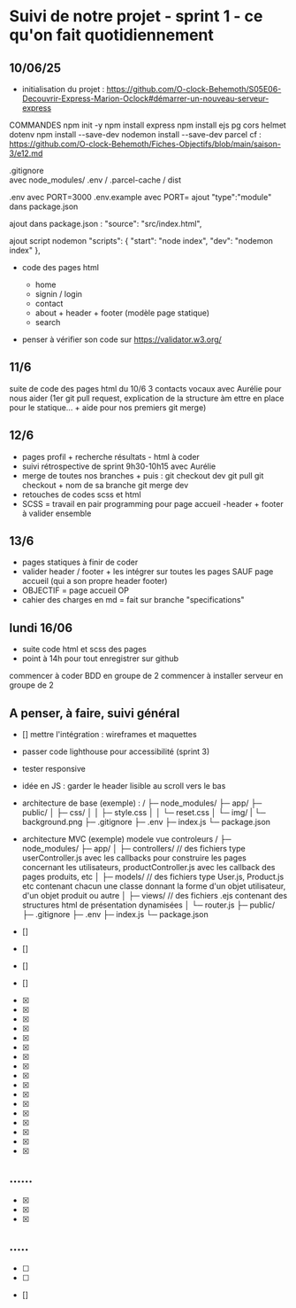 # Suivi de notre projet - sprint 1 - ce qu'on fait quotidiennement

## 10/06/25
- initialisation du projet : https://github.com/O-clock-Behemoth/S05E06-Decouvrir-Express-Marion-Oclock#démarrer-un-nouveau-serveur-express 

COMMANDES
npm init -y
npm install express
npm install ejs pg cors helmet dotenv
npm install --save-dev nodemon
install --save-dev parcel
        cf : https://github.com/O-clock-Behemoth/Fiches-Objectifs/blob/main/saison-3/e12.md 


.gitignore  
            avec node_modules/ .env / .parcel-cache / dist 

.env avec PORT=3000
.env.example avec PORT=
ajout "type":"module" dans package.json

ajout dans package.json : "source": "src/index.html",

ajout script nodemon
            "scripts": {
                "start": "node index",
                "dev": "nodemon index"
            },


- code des pages html
    - home
    - signin / login
    - contact
    - about + header + footer (modèle page statique)
    - search
    
- penser à vérifier son code sur https://validator.w3.org/


## 11/6
suite de code des pages html du 10/6
3 contacts vocaux avec Aurélie pour nous aider (1er git pull request, explication de la structure àm ettre en place pour le statique... + aide pour nos premiers git merge)


## 12/6
- pages profil + recherche résultats - html à coder
- suivi rétrospective de sprint 9h30-10h15 avec Aurélie
- merge de toutes nos branches + 
        puis : git checkout dev
        git pull
        git checkout + nom de sa branche
        git merge dev
- retouches de codes scss et html
- SCSS = travail en pair programming pour page accueil
-header + footer à valider ensemble


## 13/6
- pages statiques à finir de coder
- valider header / footer + les intégrer sur toutes les pages SAUF page accueil (qui a son propre header footer)
- OBJECTIF = page accueil OP
- cahier des charges en md = fait sur branche "specifications"


## lundi 16/06

- suite code html et scss des pages
- point à 14h pour tout enregistrer sur github


commencer à coder BDD en groupe de 2
commencer à installer serveur en groupe de 2






## A penser, à faire, suivi général

- []  mettre l'intégration : wireframes et maquettes
- passer code lighthouse pour accessibilité (sprint 3)
- tester responsive
- idée en JS : garder le header lisible au scroll vers le bas


- architecture de base (exemple) : 
/
├─ node_modules/
├─ app/
├─ public/
│  ├─ css/
│  │  ├─ style.css
│  │  └─ reset.css
│  └─ img/
|     └─ background.png
├─ .gitignore
├─ .env
├─ index.js
└─ package.json

- architecture MVC (exemple) modele vue controleurs
/
├─ node_modules/
├─ app/
│  ├─ controllers/    // des fichiers type userController.js avec les callbacks pour construire les pages concernant les utilisateurs, productController.js avec les callback des pages produits, etc
│  ├─ models/         // des fichiers type User.js, Product.js etc contenant chacun une classe donnant la forme d'un objet utilisateur, d'un objet produit ou autre
│  ├─ views/          // des fichiers .ejs contenant des structures html de présentation dynamisées
│  └─ router.js
├─ public/
├─ .gitignore
├─ .env
├─ index.js
└─ package.json



- []  
- []  
- []  
- []  
- [x]  
- [x]  
- [x]  
- [x]  
- [x]  
- [x]  
- [x]  
- [x]  
- [x]  
- [x]  
- [x]  
- [x]  
- [x]  
- [x]  
- [x]  
- [x]  
- [x]  


## ......

- [x]  
- [x]  
- [x]  

## .....

- [ ]  
- [ ]  
- []  
